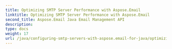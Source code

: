 ```yaml
---
title: Optimizing SMTP Server Performance with Aspose.Email
linktitle: Optimizing SMTP Server Performance with Aspose.Email
second_title: Aspose.Email Java Email Management API
description: 
type: docs
weight: 17
url: /java/configuring-smtp-servers-with-aspose.email-for-java/optimizing-smtp-server-performance/
---
```

